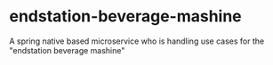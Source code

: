 # endstation-beverage-mashine

A spring native based microservice who is handling use cases for the "endstation beverage mashine"
